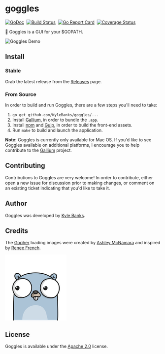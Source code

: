 # goggles

[![GoDoc](https://godoc.org/github.com/KyleBanks/goggles?status.svg)](https://godoc.org/github.com/KyleBanks/goggles)&nbsp; 
[![Build Status](https://travis-ci.org/KyleBanks/goggles.svg?branch=master)](https://travis-ci.org/KyleBanks/goggles)&nbsp;
[![Go Report Card](https://goreportcard.com/badge/github.com/KyleBanks/goggles)](https://goreportcard.com/report/github.com/KyleBanks/goggles)&nbsp;
[![Coverage Status](https://coveralls.io/repos/github/KyleBanks/goggles/badge.svg?branch=master)](https://coveralls.io/github/KyleBanks/goggles?branch=master)

🔭  Goggles is a GUI for your $GOPATH.

![Goggles Demo](./demo.gif)

## Install

### Stable

Grab the latest release from the [Releases](https://github.com/KyleBanks/goggles/releases) page. 

### From Source

In order to build and run Goggles, there are a few steps you'll need to take:

1. `go get github.com/KyleBanks/goggles/...`
2. Install [Gallium](https://github.com/alexflint/gallium), in order to bundle the `.app`.
3. Install [npm](https://www.npmjs.com/) and [Gulp](http://gulpjs.com/), in order to build the front-end assets.
4. Run `make` to build and launch the application.

**Note:** Goggles is currently only available for Mac OS. If you'd like to see Goggles available on additional platforms, I encourage you to help contribute to the [Gallium](https://github.com/alexflint/gallium) project.

## Contributing

Contributions to Goggles are very welcome! In order to contribute, either open a new issue for discussion prior to making changes, or comment on an existing ticket indicating that you'd like to take it.

## Author

Goggles was developed by [Kyle Banks](https://twitter.com/kylewbanks).

## Credits

The [Gopher](./_static/img) loading images were created by [Ashley McNamara](https://twitter.com/ashleymcnamara) and inspired by [Renee French](http://reneefrench.blogspot.co.uk/).

![Gopher](./_static/img/loader-1.png)

## License

Goggles is available under the [Apache 2.0](./LICENSE) license.

